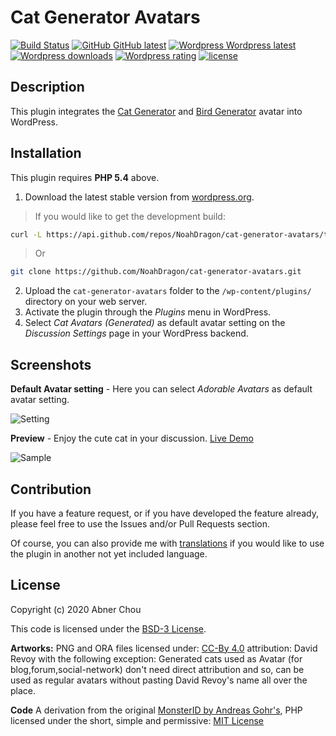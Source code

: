 # Cat Generator Avatars

[![Build Status](https://travis-ci.org/NoahDragon/cat-generator-avatars.svg?branch=master)](https://travis-ci.org/NoahDragon/cat-generator-avatars)
[![GitHub GitHub latest](https://img.shields.io/github/release/NoahDragon/cat-generator-avatars.svg)](https://github.com/NoahDragon/cat-generator-avatars/releases)
[![Wordpress  Wordpress latest](http://img.shields.io/wordpress/plugin/v/cat-generator-avatars.svg)](https://wordpress.org/plugins/cat-generator-avatars)
[![Wordpress downloads](http://img.shields.io/wordpress/plugin/dt/cat-generator-avatars.svg)](https://wordpress.org/plugins/cat-generator-avatars/)
[![Wordpress rating](http://img.shields.io/wordpress/plugin/r/cat-generator-avatars.svg)](https://wordpress.org/plugins/cat-generator-avatars/)
[![license](https://img.shields.io/github/license/NoahDragon/cat-generator-avatars.svg)](https://github.com/NoahDragon/cat-generator-avatars/blob/master/LICENSE)

## Description

This plugin integrates the [Cat Generator](http://www.peppercarrot.com/en/article391/cat-avatar-generator) and [Bird Generator](https://www.davidrevoy.com/article720/bird-avatar-generator) avatar into WordPress.

## Installation

This plugin requires **PHP 5.4** above.

1. Download the latest stable version from [wordpress.org](https://wordpress.org/plugins/cat-generator-avatars/).
> If you would like to get the development build:
```bash
curl -L https://api.github.com/repos/NoahDragon/cat-generator-avatars/tarball > cat-generator-avatars.tar.gz
```
> Or
```bash
git clone https://github.com/NoahDragon/cat-generator-avatars.git
```
2. Upload the `cat-generator-avatars` folder to the `/wp-content/plugins/` directory on your web server.
3. Activate the plugin through the _Plugins_ menu in WordPress.
4. Select _Cat Avatars (Generated)_ as default avatar setting on the _Discussion Settings_ page in your WordPress backend.

## Screenshots

**Default Avatar setting** - Here you can select _Adorable Avatars_ as default avatar setting.

![Setting](resources/assets/screenshot-1.png)  

**Preview** - Enjoy the cute cat in your discussion. [Live Demo](http://legofan.cc/hello-world/#comments-title)

![Sample](resources/assets/screenshot-2.png)  


## Contribution

If you have a feature request, or if you have developed the feature already, please feel free to use the Issues and/or Pull Requests section.

Of course, you can also provide me with [translations](https://translate.wordpress.org/projects/wp-plugins/cat-generator-avatars) if you would like to use the plugin in another not yet included language.

## License

Copyright (c) 2020 Abner Chou

This code is licensed under the [BSD-3 License](LICENCE).

**Artworks:**
PNG and ORA files licensed under: [CC-By 4.0](https://creativecommons.org/licenses/by/4.0/) attribution: David Revoy with the following exception: Generated cats used as Avatar (for blog,forum,social-network) don't need direct attribution and so, can be used as regular avatars without pasting David Revoy's name all over the place.

**Code**
A derivation from the original [MonsterID by Andreas Gohr's](https://www.splitbrain.org/blog/2007-01/20_monsterid_as_gravatar_fallback), PHP licensed under the short, simple and permissive:
[MIT License](https://en.wikipedia.org/wiki/MIT_License)


